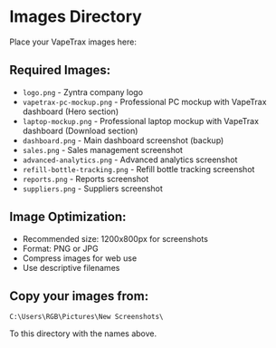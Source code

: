 # Images Directory

Place your VapeTrax images here:

## Required Images:
- `logo.png` - Zyntra company logo
- `vapetrax-pc-mockup.png` - Professional PC mockup with VapeTrax dashboard (Hero section)
- `laptop-mockup.png` - Professional laptop mockup with VapeTrax dashboard (Download section)
- `dashboard.png` - Main dashboard screenshot (backup)
- `sales.png` - Sales management screenshot
- `advanced-analytics.png` - Advanced analytics screenshot
- `refill-bottle-tracking.png` - Refill bottle tracking screenshot
- `reports.png` - Reports screenshot
- `suppliers.png` - Suppliers screenshot

## Image Optimization:
- Recommended size: 1200x800px for screenshots
- Format: PNG or JPG
- Compress images for web use
- Use descriptive filenames

## Copy your images from:
`C:\Users\RGB\Pictures\New Screenshots\`

To this directory with the names above.
